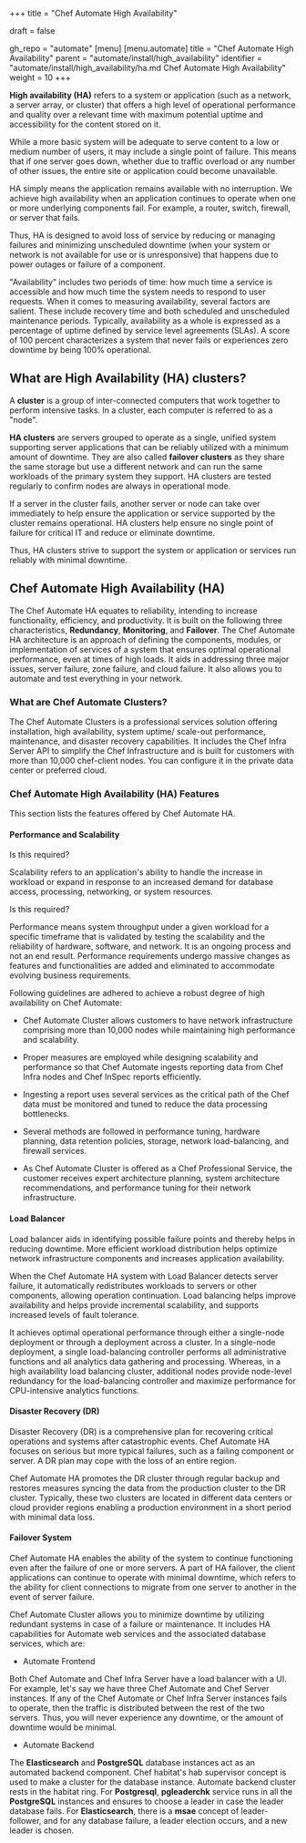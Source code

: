 +++
title = "Chef Automate High Availability"

draft = false

gh_repo = "automate"
[menu]
  [menu.automate]
    title = "Chef Automate High Availability"
    parent = "automate/install/high_availability"
    identifier = "automate/install/high_availability/ha.md Chef Automate High Availability"
    weight = 10
+++

**High availability (HA)** refers to a system or application (such as a network, a server array, or cluster) that offers a high level of operational performance and quality over a relevant time with maximum potential uptime and accessibility for the content stored on it.

While a more basic system will be adequate to serve content to a low or medium number of users, it may include a single point of failure. This means that if one server goes down, whether due to traffic overload or any number of other issues, the entire site or application could become unavailable.

HA simply means the application remains available with no interruption. We achieve high availability when an application continues to operate when one or more underlying components fail. For example, a router, switch, firewall, or server that fails.

Thus, HA is designed to avoid loss of service by reducing or managing failures and minimizing unscheduled downtime (when your system or network is not available for use or is unresponsive) that happens due to power outages or failure of a component.

"Availability" includes two periods of time: how much time a service is accessible and how much time the system needs to respond to user requests. When it comes to measuring availability, several factors are salient. These include recovery time and both scheduled and unscheduled maintenance periods. Typically, availability as a whole is expressed as a percentage of uptime defined by service level agreements (SLAs). A score of 100 percent characterizes a system that never fails or experiences zero downtime by being 100% operational.

## What are High Availability (HA) clusters?

A **cluster** is a group of inter-connected computers that work together to perform intensive tasks. In a cluster, each computer is referred to as a "node".

**HA clusters** are servers grouped to operate as a single, unified system supporting server applications that can be reliably utilized with a minimum amount of downtime. They are also called **failover clusters** as they share the same storage but use a different network and can run the same workloads of the primary system they support. HA clusters are tested regularly to confirm nodes are always in operational mode.

If a server in the cluster fails, another server or node can take over immediately to help ensure the application or service supported by the cluster remains operational. HA clusters help ensure no single point of failure for critical IT and reduce or eliminate downtime.

Thus, HA clusters strive to support the system or application or services run reliably with minimal downtime.

## Chef Automate High Availability (HA)

The Chef Automate HA equates to reliability, intending to increase functionality, efficiency, and productivity. It is built on the following three characteristics, **Redundancy**, **Monitoring**, and **Failover**. The Chef Automate HA architecture is an approach of defining the components, modules, or implementation of services of a system that ensures optimal operational performance, even at times of high loads. It aids in addressing three major issues, server failure, zone failure, and cloud failure. It also allows you to automate and test everything in your network.

### What are Chef Automate Clusters?

The Chef Automate Clusters is a professional services solution offering installation, high availability, system uptime/ scale-out performance, maintenance, and disaster recovery capabilities. It includes the Chef Infra Server API to simplify the Chef Infrastructure and is built for customers with more than 10,000 chef-client nodes. You can configure it in the private data center or preferred cloud.

### Chef Automate High Availability (HA) Features

This section lists the features offered by Chef Automate HA.

#### Performance and Scalability

Is this required?

Scalability refers to an application's ability to handle the increase in workload or expand in response to an increased demand for database access, processing, networking, or system resources.

Is this required?

Performance means system throughput under a given workload for a specific timeframe that is validated by testing the scalability and the reliability of hardware, software, and network. It is an ongoing process and not an end result. Performance requirements undergo massive changes as features and functionalities are added and eliminated to accommodate evolving business requirements.

Following guidelines are adhered to achieve a robust degree of high availability on Chef Automate:

- Chef Automate Cluster allows customers to have network infrastructure comprising more than 10,000 nodes while maintaining high performance and scalability.

- Proper measures are employed while designing scalability and performance so that Chef Automate ingests reporting data from Chef Infra nodes and Chef InSpec reports efficiently.

- Ingesting a report uses several services as the critical path of the Chef data must be monitored and tuned to reduce the data processing bottlenecks.

- Several methods are followed in performance tuning, hardware planning, data retention policies, storage, network load-balancing, and firewall services.

- As Chef Automate Cluster is offered as a Chef Professional Service, the customer receives expert architecture planning, system architecture recommendations, and performance tuning for their network infrastructure.

#### Load Balancer

Load balancer aids in identifying possible failure points and thereby helps in reducing downtime. More efficient workload distribution helps optimize network infrastructure components and increases application availability.

When the Chef Automate HA system with Load Balancer detects server failure, it automatically redistributes workloads to servers or other components, allowing operation continuation. Load balancing helps improve availability and helps provide incremental scalability, and supports increased levels of fault tolerance.

It achieves optimal operational performance through either a single-node deployment or through a deployment across a cluster. In a single-node deployment, a single load-balancing controller performs all administrative functions and all analytics data gathering and processing. Whereas, in a high availability load balancing cluster, additional nodes provide node-level redundancy for the load-balancing controller and maximize performance for CPU-intensive analytics functions.

#### Disaster Recovery (DR)

Disaster Recovery (DR) is a comprehensive plan for recovering critical operations and systems after catastrophic events. Chef Automate HA focuses on serious but more typical failures, such as a failing component or server. A DR plan may cope with the loss of an entire region.

Chef Automate HA promotes the DR cluster through regular backup and restores measures syncing the data from the production cluster to the DR cluster. Typically, these two clusters are located in different data centers or cloud provider regions enabling a production environment in a short period with minimal data loss.

#### Failover System

Chef Automate HA enables the ability of the system to continue functioning even after the failure of one or more servers. A part of HA failover, the client applications can continue to operate with minimal downtime, which refers to the ability for client connections to migrate from one server to another in the event of server failure.

Chef Automate Cluster allows you to minimize downtime by utilizing redundant systems in case of a failure or maintenance. It includes HA capabilities for Automate web services and the associated database services, which are:

- Automate Frontend

Both Chef Automate and Chef Infra Server have a load balancer with a UI. For example, let's say we have three Chef Automate and Chef Server instances. If any of the Chef Automate or Chef Infra Server instances fails to operate, then the traffic is distributed between the rest of the two servers. Thus, you will never experience any downtime, or the amount of downtime would be minimal.

- Automate Backend

The **Elasticsearch** and **PostgreSQL** database instances act as an automated backend component. Chef habitat's hab supervisor concept is used to make a cluster for the database instance. Automate backend cluster rests in the habitat ring. For **Postgresql**, **pgleaderchk** service runs in all the **PostgreSQL** instances and ensures to choose a leader in case the leader database fails. For **Elasticsearch**, there is a **msae** concept of leader-follower, and for any database failure, a leader election occurs, and a new leader is chosen.
